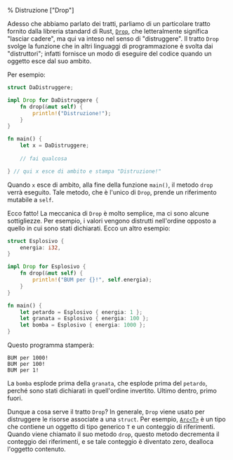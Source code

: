 % Distruzione ["Drop"]

Adesso che abbiamo parlato dei tratti, parliamo di un particolare tratto
fornito dalla libreria standard di Rust, [`Drop`][drop], che letteralmente
significa "lasciar cadere", ma qui va inteso nel senso di "distruggere".
Il tratto `Drop` svolge la funzione che in altri linguaggi di programmazione
è svolta dai "distruttori"; infatti fornisce un modo di eseguire del codice
quando un oggetto esce dal suo ambito.

Per esempio:

[drop]: https://doc.rust-lang.org/std/ops/trait.Drop.html

```rust
struct DaDistruggere;

impl Drop for DaDistruggere {
    fn drop(&mut self) {
        println!("Distruzione!");
    }
}

fn main() {
    let x = DaDistruggere;
    
    // fai qualcosa

} // qui x esce di ambito e stampa "Distruzione!"
```

Quando `x` esce di ambito, alla fine della funzione `main()`, il metodo
`drop` verrà eseguito. Tale metodo, che è l'unico di `Drop`, prende
un riferimento mutabile a `self`.

Ecco fatto! La meccanica di `Drop` è molto semplice, ma ci sono alcune
sottigliezze. Per esempio, i valori vengono distrutti nell'ordine opposto
a quello in cui sono stati dichiarati. Ecco un altro esempio:

```rust
struct Esplosivo {
    energia: i32,
}

impl Drop for Esplosivo {
    fn drop(&mut self) {
        println!("BUM per {}!", self.energia);
    }
}

fn main() {
    let petardo = Esplosivo { energia: 1 };
    let granata = Esplosivo { energia: 100 };
    let bomba = Esplosivo { energia: 1000 };
}
```

Questo programma stamperà:

```text
BUM per 1000!
BUM per 100!
BUM per 1!
```

La `bomba` esplode prima della `granata`, che esplode prima del `petardo`,
perché sono stati dichiarati in quell'ordine invertito.
Ultimo dentro, primo fuori.

Dunque a cosa serve il tratto `Drop`? In generale, `Drop` viene usato
per distruggere le risorse associate a una `struct`. Per esempio,
[`Arc<T>`][arc] è un tipo che contiene un oggetto di tipo generico `T` e
un conteggio di riferimenti. Quando viene chiamato il suo metodo `drop`,
questo metodo decrementa il conteggio dei riferimenti,
e se tale conteggio è diventato zero, dealloca l'oggetto contenuto.

[arc]: https://doc.rust-lang.org/std/sync/struct.Arc.html
